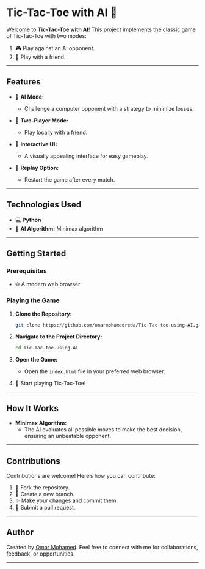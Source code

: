 # Tic-Tac-Toe with AI 🤖

Welcome to **Tic-Tac-Toe with AI**! This project implements the classic game of Tic-Tac-Toe with two modes:

1. 🎮 Play against an AI opponent.
2. 👫 Play with a friend.

---

## Features

- 🧠 **AI Mode:**
  - Challenge a computer opponent with a strategy to minimize losses.

- 👥 **Two-Player Mode:**
  - Play locally with a friend.

- 🎨 **Interactive UI:**
  - A visually appealing interface for easy gameplay.

- 🔁 **Replay Option:**
  - Restart the game after every match.

---

## Technologies Used

- 💻 **Python**
- 🤖 **AI Algorithm:** Minimax algorithm

---

## Getting Started

### Prerequisites

- 🌐 A modern web browser

### Playing the Game

1. **Clone the Repository:**
   ```bash
   git clone https://github.com/omarmohamedreda/Tic-Tac-toe-using-AI.git
   ```

2. **Navigate to the Project Directory:**
   ```bash
   cd Tic-Tac-toe-using-AI
   ```

3. **Open the Game:**
   - Open the `index.html` file in your preferred web browser.

4. 🎉 Start playing Tic-Tac-Toe!

---

## How It Works

- **Minimax Algorithm:**
  - The AI evaluates all possible moves to make the best decision, ensuring an unbeatable opponent.




---

## Contributions

Contributions are welcome! Here’s how you can contribute:

1. 🍴 Fork the repository.
2. 🌱 Create a new branch.
3. ✨ Make your changes and commit them.
4. 🔄 Submit a pull request.

---


## Author

Created by [Omar Mohamed](https://github.com/omarmohamedreda). Feel free to connect with me for collaborations, feedback, or opportunities.

---

